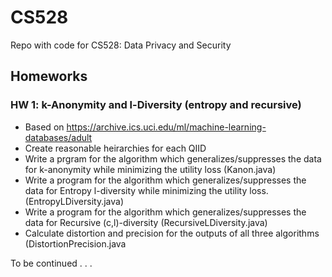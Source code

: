 # CS528
Repo with code for CS528: Data Privacy and Security

## Homeworks
### HW 1: k-Anonymity and l-Diversity (entropy and recursive)
- Based on https://archive.ics.uci.edu/ml/machine-learning-databases/adult
- Create reasonable heirarchies for each QIID
- Write a prgram for the algorithm which generalizes/suppresses the data for k-anonymity while minimizing the utility loss (Kanon.java)
- Write a program for the algorithm which generalizes/suppresses the data for Entropy l-diversity while minimizing the utility loss. (EntropyLDiversity.java)
- Write a program for the algorithm which generalizes/suppresses the data for Recursive (c,l)-diversity (RecursiveLDiversity.java)
- Calculate distortion and precision for the outputs of all three algorithms (DistortionPrecision.java

To be continued . . . 
